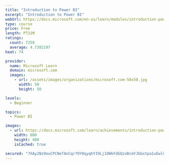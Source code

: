 ```yaml
---
title: "Introduction to Power BI"
excerpt: "Introduction to Power BI"
webUrl: https://docs.microsoft.com/en-us/learn/modules/introduction-power-bi/
type: course
price: Free
length: PT31M
ratings:
  count: 7258
  average: 4.7382197
heat: 74

provider:
  name: Microsoft Learn
  domain: microsoft.com
  images:
    - url: /assets/images/organizations/microsoft.com-50x50.jpg
      width: 50
      height: 50

levels:
  - Beginner

topics:
  - Power BI

images:
  - url: https://docs.microsoft.com/learn/achievements/introduction-power-bi-social.png
    width: 800
    height: 400
    isCached: true

secured: "7XAy2Nz9ouCPCNefAnCqr7OY0qyqhYI9Lj1OWkFdGQzxBcmYJbGxtpa1uEwlCn7ac7DizXX3NwsDKWPNwOamrN4bSJxFlEop/akpsWDkj9w0TQMckkLcQamKeejHMvCj1L1j9sOEvQ7z0IZu4cEhAU+4N/cMdzqZwt4UzAdDKoo5QnnCIhKAV2d2n9V2kO4vvetUO8wZJjIR6e/a53PImJyMuOUXkSSkR4h5eH9pxu9gImkYDsgdNoj9yodQSY7z1rlyLDbL3zSOIXdNhamkKv+ouFAKX4bv2goUpb9KuQYctpSgnEpZH6bbV72LMLl0mU0MVyrqSBlYheIUh3CHGWNcCeDvsDCJCidQEnly9ZXuukuQuclDRnuADBs/pJyXy1OxDEWLM0WjkPfqgxjC5THlfG/ZvjUIutwQhyJrsRE=;J9g0D9ul6I05ItF3cLawaA=="
---
```


